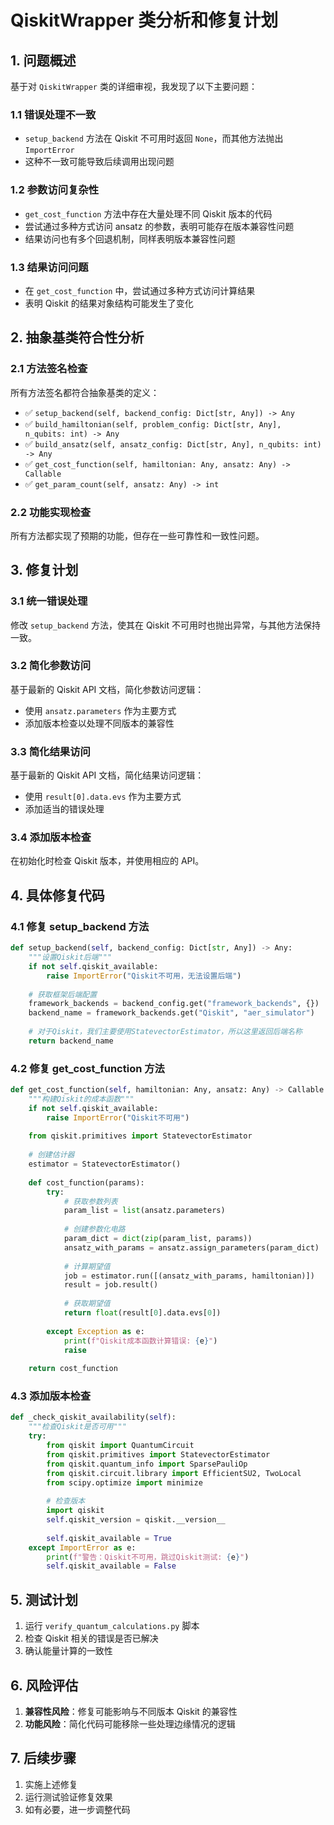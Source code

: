 # QiskitWrapper 类分析和修复计划

## 1. 问题概述

基于对 `QiskitWrapper` 类的详细审视，我发现了以下主要问题：

### 1.1 错误处理不一致
- `setup_backend` 方法在 Qiskit 不可用时返回 `None`，而其他方法抛出 `ImportError`
- 这种不一致可能导致后续调用出现问题

### 1.2 参数访问复杂性
- `get_cost_function` 方法中存在大量处理不同 Qiskit 版本的代码
- 尝试通过多种方式访问 ansatz 的参数，表明可能存在版本兼容性问题
- 结果访问也有多个回退机制，同样表明版本兼容性问题

### 1.3 结果访问问题
- 在 `get_cost_function` 中，尝试通过多种方式访问计算结果
- 表明 Qiskit 的结果对象结构可能发生了变化

## 2. 抽象基类符合性分析

### 2.1 方法签名检查
所有方法签名都符合抽象基类的定义：
- ✅ `setup_backend(self, backend_config: Dict[str, Any]) -> Any`
- ✅ `build_hamiltonian(self, problem_config: Dict[str, Any], n_qubits: int) -> Any`
- ✅ `build_ansatz(self, ansatz_config: Dict[str, Any], n_qubits: int) -> Any`
- ✅ `get_cost_function(self, hamiltonian: Any, ansatz: Any) -> Callable`
- ✅ `get_param_count(self, ansatz: Any) -> int`

### 2.2 功能实现检查
所有方法都实现了预期的功能，但存在一些可靠性和一致性问题。

## 3. 修复计划

### 3.1 统一错误处理
修改 `setup_backend` 方法，使其在 Qiskit 不可用时也抛出异常，与其他方法保持一致。

### 3.2 简化参数访问
基于最新的 Qiskit API 文档，简化参数访问逻辑：
- 使用 `ansatz.parameters` 作为主要方式
- 添加版本检查以处理不同版本的兼容性

### 3.3 简化结果访问
基于最新的 Qiskit API 文档，简化结果访问逻辑：
- 使用 `result[0].data.evs` 作为主要方式
- 添加适当的错误处理

### 3.4 添加版本检查
在初始化时检查 Qiskit 版本，并使用相应的 API。

## 4. 具体修复代码

### 4.1 修复 setup_backend 方法
```python
def setup_backend(self, backend_config: Dict[str, Any]) -> Any:
    """设置Qiskit后端"""
    if not self.qiskit_available:
        raise ImportError("Qiskit不可用，无法设置后端")
    
    # 获取框架后端配置
    framework_backends = backend_config.get("framework_backends", {})
    backend_name = framework_backends.get("Qiskit", "aer_simulator")
    
    # 对于Qiskit，我们主要使用StatevectorEstimator，所以这里返回后端名称
    return backend_name
```

### 4.2 修复 get_cost_function 方法
```python
def get_cost_function(self, hamiltonian: Any, ansatz: Any) -> Callable:
    """构建Qiskit的成本函数"""
    if not self.qiskit_available:
        raise ImportError("Qiskit不可用")
    
    from qiskit.primitives import StatevectorEstimator
    
    # 创建估计器
    estimator = StatevectorEstimator()
    
    def cost_function(params):
        try:
            # 获取参数列表
            param_list = list(ansatz.parameters)
            
            # 创建参数化电路
            param_dict = dict(zip(param_list, params))
            ansatz_with_params = ansatz.assign_parameters(param_dict)
            
            # 计算期望值
            job = estimator.run([(ansatz_with_params, hamiltonian)])
            result = job.result()
            
            # 获取期望值
            return float(result[0].data.evs[0])
            
        except Exception as e:
            print(f"Qiskit成本函数计算错误: {e}")
            raise
    
    return cost_function
```

### 4.3 添加版本检查
```python
def _check_qiskit_availability(self):
    """检查Qiskit是否可用"""
    try:
        from qiskit import QuantumCircuit
        from qiskit.primitives import StatevectorEstimator
        from qiskit.quantum_info import SparsePauliOp
        from qiskit.circuit.library import EfficientSU2, TwoLocal
        from scipy.optimize import minimize
        
        # 检查版本
        import qiskit
        self.qiskit_version = qiskit.__version__
        
        self.qiskit_available = True
    except ImportError as e:
        print(f"警告：Qiskit不可用，跳过Qiskit测试: {e}")
        self.qiskit_available = False
```

## 5. 测试计划

1. 运行 `verify_quantum_calculations.py` 脚本
2. 检查 Qiskit 相关的错误是否已解决
3. 确认能量计算的一致性

## 6. 风险评估

1. **兼容性风险**：修复可能影响与不同版本 Qiskit 的兼容性
2. **功能风险**：简化代码可能移除一些处理边缘情况的逻辑

## 7. 后续步骤

1. 实施上述修复
2. 运行测试验证修复效果
3. 如有必要，进一步调整代码